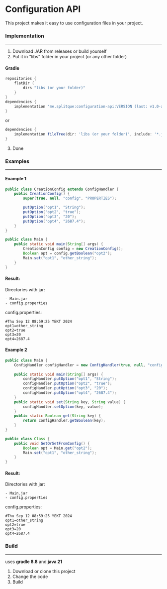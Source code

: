 # Configuration API

This project makes it easy to use configuration files in your project.

### Implementation

---

1. Download JAR from releases or build yourself
2. Put it in "libs" folder in your project (or any other folder)
#### Gradle
```groovy
repositories {
    flatDir {
        dirs "libs (or your folder)" 
    }
}
dependencies {
    implementation 'me.splitque:configuration-api:VERSION (last: v1.0-alpha)'
}
```
or
```groovy
dependencies {
    implementation fileTree(dir: 'libs (or your folder)', include: '*.jar')
}
```

3. Done

### Examples

---

#### Example 1
```java
public class CreationConfig extends ConfigHandler {
    public CreationConfig() {
        super(true, null, "config", "PROPERTIES");

        putOption("opt1", "String");
        putOption("opt2", "true");
        putOption("opt3", "20");
        putOption("opt4", "2687.4");
    }
}
```
```java
public class Main {
    public static void main(String[] args) {
        CreationConfig config = new CreationConfig();
        Boolean opt = config.getBoolean("opt2");
        Main.set("opt1", "other_string");
    }
}
```
#### Result:
Directories with jar:
```
- Main.jar
- config.properties
```
config.properties:
```properties
#Thu Sep 12 08:59:25 YEKT 2024
opt1=other_string
opt2=true
opt3=20
opt4=2687.4
```

#### Example 2
```java
public class Main {
    ConfigHandler configHandler = new ConfigHandler(true, null, "config", "PROPERTIES");
    
    public static void main(String[] args) {
        configHandler.putOption("opt1", "String");
        configHandler.putOption("opt2", "true");
        configHandler.putOption("opt3", "20");
        configHandler.putOption("opt4", "2687.4");
    }
    public static void set(String key, String value) {
        configHandler.setOption(key, value);
    }
    public static Boolean get(String key) {
        return configHandler.getBoolean(key);
    }
}
```

```java
public class Class {
    public void GetOrSetFromConfig() {
        Boolean opt = Main.get("opt2");
        Main.set("opt1", "other_string");
    }
}
```
#### Result:
Directories with jar:
```
- Main.jar
- config.properties
```
config.properties:
```properties
#Thu Sep 12 08:59:25 YEKT 2024
opt1=other_string
opt2=true
opt3=20
opt4=2687.4
```

### Build

---

uses **gradle 8.8** and **java 21**
1. Download or clone this project
2. Change the code
3. Build